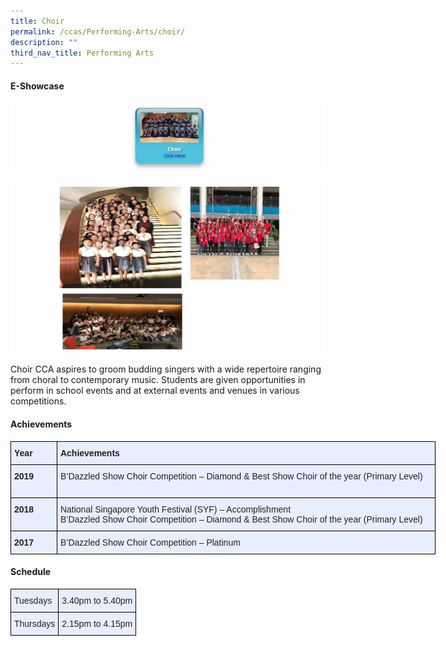 ```yaml
---
title: Choir
permalink: /ccas/Performing-Arts/choir/
description: ""
third_nav_title: Performing Arts
---
```

#### E-Showcase

<a href = "https://vimeo.com/589653970/12adee5efe" target = "_self"> 
          <img src="/images/choir.png"></a>
					
![](/images/choir1.png)

Choir CCA aspires to groom budding singers with a wide repertoire ranging from choral to contemporary music. Students are given opportunities in perform in school events and at external events and venues in various competitions.


#### Achievements

<style type="text/css">
.tg  {border-collapse:collapse;border-spacing:0;margin:0px auto;}
.tg td{border-color:black;border-style:solid;border-width:1px;font-family:Arial, sans-serif;font-size:14px;
  overflow:hidden;padding:10px 5px;word-break:normal;}
.tg th{border-color:black;border-style:solid;border-width:1px;font-family:Arial, sans-serif;font-size:14px;
  font-weight:normal;overflow:hidden;padding:10px 5px;word-break:normal;}
.tg .tg-xwen{background-color:#E8EDFF;color:#222;font-weight:bold;text-align:left;vertical-align:middle}
.tg .tg-vqm8{background-color:#E8EDFF;color:#222;text-align:left;vertical-align:top}
.tg .tg-u05r{background-color:#E8EDFF;color:#222;font-weight:bold;text-align:left;vertical-align:top}
</style>
<table class="tg" style="undefined;table-layout: fixed; width: 680px">
<colgroup>
<col style="width: 74px">
<col style="width: 606px">
</colgroup>
<tbody>
  <tr>
    <td class="tg-xwen"><span style="color:#222">Year</span></td>
    <td class="tg-xwen"><span style="color:#222">Achievements </span></td>
  </tr>
  <tr>
    <td class="tg-u05r">2019</td>
    <td class="tg-vqm8"><span style="font-weight:normal">B’Dazzled Show Choir Competition – Diamond &amp; Best Show Choir of the year (Primary Level)  </span><br><br></td>
  </tr>
  <tr>
    <td class="tg-u05r">2018</td>
    <td class="tg-vqm8"><span style="font-weight:normal">National Singapore Youth Festival (SYF) – Accomplishment</span><br><span style="font-weight:normal"> B’Dazzled Show Choir Competition – Diamond &amp; Best Show Choir of the year (Primary Level)  </span> </td>
  </tr>
  <tr>
    <td class="tg-u05r">2017</td>
    <td class="tg-vqm8"><span style="font-weight:normal">  B’Dazzled Show Choir Competition – Platinum</span></td>
  </tr>
</tbody>
</table>

#### Schedule

<style type="text/css">
.tg  {border-collapse:collapse;border-spacing:0;margin:0px auto;}
.tg td{border-color:black;border-style:solid;border-width:1px;font-family:Arial, sans-serif;font-size:14px;
  overflow:hidden;padding:10px 5px;word-break:normal;}
.tg th{border-color:black;border-style:solid;border-width:1px;font-family:Arial, sans-serif;font-size:14px;
  font-weight:normal;overflow:hidden;padding:10px 5px;word-break:normal;}
.tg .tg-xwen{background-color:#E8EDFF;color:#222;font-weight:bold;text-align:left;vertical-align:middle}
.tg .tg-vqm8{background-color:#E8EDFF;color:#222;text-align:left;vertical-align:top}
.tg .tg-u05r{background-color:#E8EDFF;color:#222;font-weight:bold;text-align:left;vertical-align:top}
</style>
<table class="tg">
<tbody>
  <tr>
    <td class="tg-vqm8"><span style="color:#222">Tuesdays</span></td>
    <td class="tg-vqm8"><span style="color:#222">3.40pm to 5.40pm</span></td>
  </tr>
  <tr>
    <td class="tg-vqm8"><span style="color:#222">Thursdays</span></td>
    <td class="tg-vqm8"><span style="color:#222">2.15pm to 4.15pm</span></td>
  </tr>
</tbody>
</table>